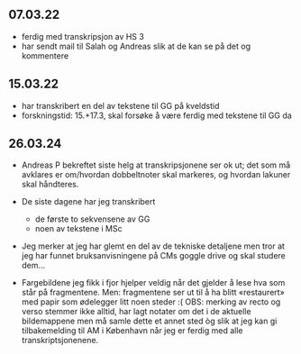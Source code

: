 ## 07.03.22

- ferdig med transkripsjon av HS 3
- har sendt mail til Salah og Andreas slik at de kan se på det og kommentere

## 15.03.22

- har transkribert en del av tekstene til GG på kveldstid
- forskningstid: 15.+17.3, skal forsøke å være ferdig med tekstene til GG da

## 26.03.24

- Andreas P bekreftet siste helg at transkripsjonene ser ok ut; det som må avklares er om/hvordan dobbeltnoter skal markeres, og hvordan lakuner skal håndteres.
- De siste dagene har jeg transkribert
  - de første to sekvensene av GG
  - noen av tekstene i MSc
- Jeg merker at jeg har glemt en del av de tekniske detaljene men tror at jeg har funnet bruksanvisningene på CMs goggle drive og skal studere dem...

- Fargebildene jeg fikk i fjor hjelper veldig når det gjelder å lese hva som står på fragmentene.  Men: fragmentene ser ut til å ha blitt «restaurert» med papir som ødelegger litt noen steder :(  OBS: merking av recto og verso stemmer ikke alltid, har lagt notater om det i de aktuelle bildemappene men må samle dette et annet sted òg slik at jeg kan gi tilbakemelding til AM i København når jeg er ferdig med alle transkriptsjonenene.
